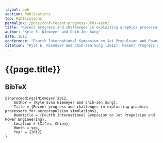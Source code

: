 ```yaml
---
layout: pub
section: Publications
top: Publications
permalink: /pubs/conf-recent-progress-GPUs-aero/
title: "Recent progress and challenges in exploiting graphics processors for aeropropulsion simulations"
author: "Kyle E. Niemeyer and Chih-Jen Sung"
date: 2012
conference: "Fourth International Symposium on Jet Propulsion and Power Engineering"
citation: "Kyle E. Niemeyer and Chih-Jen Sung (2012), Recent Progress and Challenges in Exploiting Graphics Processors for Aeropropulsion Simulations, Fourth International Symposium on Jet Propulsion and Power Engineering, Xi’an, China, 10--12 September."
---
```


{{page.title}}
==============

## BibTeX

    @inproceedings{Niemeyer:2012,
        Author = {Kyle Evan Niemeyer and Chih-Jen Sung},
        Title = {Recent progress and challenges in exploiting graphics processors for aeropropulsion simulations},
        Booktitle = {Fourth International Symposium on Jet Propulsion and Power Engineering},
        Location = {Xi’an, China},
        Month = sep,
        Year = {2012}
    }
